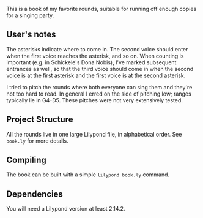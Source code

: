This is a book of my favorite rounds, suitable for running off enough
copies for a singing party.

## User's notes

The asterisks indicate where to come in. The second voice should enter
when the first voice reaches the asterisk, and so on. When counting is
important (e.g. in Schickele's Dona Nobis), I've marked subsequent
entrances as well, so that the third voice should come in when the
second voice is at the first asterisk and the first voice is at the
second asterisk.

I tried to pitch the rounds where both everyone can sing them and
they're not too hard to read. In general I erred on the side of
pitching low; ranges typically lie in G4-D5. These pitches were not
very extensively tested.

## Project Structure

All the rounds live in one large Lilypond file, in alphabetical order.
See `book.ly` for more details.

## Compiling

The book can be built with a simple `lilypond book.ly` command.

## Dependencies

You will need a Lilypond version at least 2.14.2.
